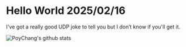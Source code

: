 # Hello World 2025/02/16

I've got a really good UDP joke to tell you but I don’t know if you'll get it.

![PoyChang's github stats](https://github-readme-stats.vercel.app/api?username=poychang&show_icons=true&theme=dracula)
